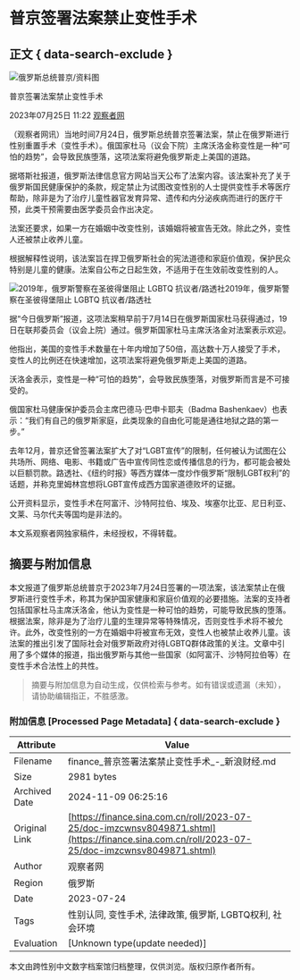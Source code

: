 # 普京签署法案禁止变性手术

## 正文 { data-search-exclude }


![俄罗斯总统普京/资料图](https://n.sinaimg.cn/sinakd20230725s/97/w543h354/20230725/ee90-5b2627aeeeefc71ba253d462d779a0ee.png)

普京签署法案禁止变性手术

2023年07月25日 11:22 [观察者网](https://m.guancha.cn/internation/2023_07_25_702294.shtml)

（观察者网讯）当地时间7月24日，俄罗斯总统普京签署法案，禁止在俄罗斯进行性别重置手术（变性手术）。俄国家杜马（议会下院）主席沃洛金称变性是一种“可怕的趋势”，会导致民族堕落，这项法案将避免俄罗斯走上美国的道路。

据塔斯社报道，俄罗斯法律信息官方网站当天公布了法案内容。该法案补充了关于俄罗斯国民健康保护的条款，规定禁止为试图改变性别的人士提供变性手术等医疗帮助，除非是为了治疗儿童性器官发育异常、遗传和内分泌疾病而进行的医疗干预，此类干预需要由医学委员会作出决定。

法案还要求，如果一方在婚姻中改变性别，该婚姻将被宣告无效。除此之外，变性人还被禁止收养儿童。

根据解释性说明，该法案旨在捍卫俄罗斯社会的宪法道德和家庭价值观，保护民众特别是儿童的健康。法案自公布之日起生效，不适用于在生效前改变性别的人。

![2019年，俄罗斯警察在圣彼得堡阻止 LGBTQ 抗议者/路透社](https://n.sinaimg.cn/sinakd20230725s/283/w649h434/20230725/312a-4ae763adbd1e1413983a2aaf3216587f.png)2019年，俄罗斯警察在圣彼得堡阻止 LGBTQ 抗议者/路透社

据“今日俄罗斯”报道，这项法案稍早前于7月14日在俄罗斯国家杜马获得通过，19日在联邦委员会（议会上院）通过。俄罗斯国家杜马主席沃洛金对法案表示欢迎。

他指出，美国的变性手术数量在十年内增加了50倍，高达数十万人接受了手术，变性人的比例还在快速增加，这项法案将避免俄罗斯走上美国的道路。

沃洛金表示，变性是一种“可怕的趋势”，会导致民族堕落，对俄罗斯而言是不可接受的。

俄国家杜马健康保护委员会主席巴德马·巴申卡耶夫（Badma Bashenkaev）也表示：“我们有自己的俄罗斯家庭，此类现象的自由化可能是通往地狱之路的第一步。”

去年12月，普京还曾签署法案扩大了对“LGBT宣传”的限制，任何被认为试图在公共场所、网络、电影、书籍或广告中宣传同性恋或传播信息的行为，都可能会被处以巨额罚款。路透社、《纽约时报》等西方媒体一度炒作俄罗斯“限制LGBT权利”的话题，并称克里姆林宫想将LGBT宣传成西方国家道德败坏的证据。

公开资料显示，变性手术在阿富汗、沙特阿拉伯、埃及、埃塞尔比亚、尼日利亚、文莱、马尔代夫等国均是非法的。

本文系观察者网独家稿件，未经授权，不得转载。
<!-- tcd_original_link https://finance.sina.com.cn/roll/2023-07-25/doc-imzcwnsv8049871.shtml -->
## 摘要与附加信息

<!-- tcd_abstract -->
本文报道了俄罗斯总统普京于2023年7月24日签署的一项法案，该法案禁止在俄罗斯进行变性手术，称其为保护国家健康和家庭价值观的必要措施。法案的支持者包括国家杜马主席沃洛金，他认为变性是一种可怕的趋势，可能导致民族的堕落。根据法案，除非是为了治疗儿童的生理异常等特殊情况，否则变性手术将不被允许。此外，改变性别的一方在婚姻中将被宣布无效，变性人也被禁止收养儿童。该法案的推出引发了国际社会对俄罗斯政府对待LGBTQ群体政策的关注。文章中引用了多个媒体的报道，指出俄罗斯与其他一些国家（如阿富汗、沙特阿拉伯等）在变性手术合法性上的共性。
<!-- tcd_abstract_end -->

> 摘要与附加信息为自动生成，仅供检索与参考。如有错误或遗漏（未知），请协助编辑指正，不胜感激。

### 附加信息 [Processed Page Metadata] { data-search-exclude }

| Attribute       | Value                                  |
|-----------------|----------------------------------------|
| Filename        | finance_普京签署法案禁止变性手术_-_新浪财经.md                             |
| Size            | 2981 bytes                           |
| Archived Date   | 2024-11-09 06:25:16                             |
| Original Link   | [https://finance.sina.com.cn/roll/2023-07-25/doc-imzcwnsv8049871.shtml](https://finance.sina.com.cn/roll/2023-07-25/doc-imzcwnsv8049871.shtml)                       |
| Author          | 观察者网                               |
| Region          | 俄罗斯                               |
| Date            | 2023-07-24                                 |
| Tags            | 性别认同, 变性手术, 法律政策, 俄罗斯, LGBTQ权利, 社会环境                                 |
| Evaluation            | [Unknown type(update needed)]                                 |
<!-- tcd_table_end -->

本文由跨性别中文数字档案馆归档整理，仅供浏览。版权归原作者所有。
